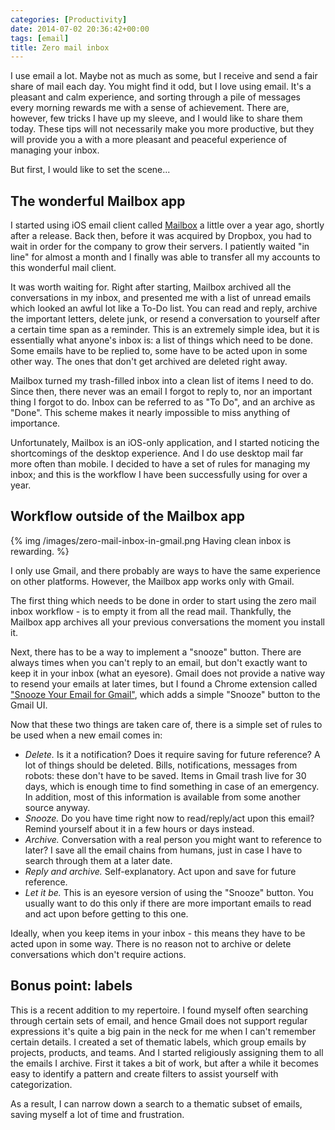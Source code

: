 ```yaml
---
categories: [Productivity]
date: 2014-07-02 20:36:42+00:00
tags: [email]
title: Zero mail inbox
---
```


I use email a lot. Maybe not as much as some, but I receive and send a fair
share of mail each day. You might find it odd, but I love using email. It's a
pleasant and calm experience, and sorting through a pile of messages every
morning rewards me with a sense of achievement. There are, however, few tricks
I have up my sleeve, and I would like to share them today. These tips will not
necessarily make you more productive, but they will provide you a with a more
pleasant and peaceful experience of managing your inbox.

But first, I would like to set the scene...

## The wonderful Mailbox app

I started using iOS email client called [Mailbox][1] a little over a year ago,
shortly after a release. Back then, before it was acquired by Dropbox, you had
to wait in order for the company to grow their servers. I patiently waited "in
line" for almost a month and I finally was able to transfer all my accounts to
this wonderful mail client.

It was worth waiting for. Right after starting, Mailbox archived all the
conversations in my inbox, and presented me with a list of unread emails which
looked an awful lot like a To-Do list. You can read and reply, archive the
important letters, delete junk, or resend a conversation to yourself after a
certain time span as a reminder. This is an extremely simple idea, but it is
essentially what anyone's inbox is: a list of things which need to be done.
Some emails have to be replied to, some have to be acted upon in some other
way. The ones that don't get archived are deleted right away.

Mailbox turned my trash-filled inbox into a clean list of items I need to do.
Since then, there never was an email I forgot to reply to, nor an important
thing I forgot to do. Inbox can be referred to as "To Do", and an archive as
"Done". This scheme makes it nearly impossible to miss anything of importance.

Unfortunately, Mailbox is an iOS-only application, and I started noticing the
shortcomings of the desktop experience. And I do use desktop mail far more
often than mobile. I decided to have a set of rules for managing my inbox; and
this is the workflow I have been successfully using for over a year.

## Workflow outside of the Mailbox app

{% img /images/zero-mail-inbox-in-gmail.png Having clean inbox is rewarding. %}

I only use Gmail, and there probably are ways to have the same experience on
other platforms. However, the Mailbox app works only with Gmail.

The first thing which needs to be done in order to start using the zero mail
inbox workflow - is to empty it from all the read mail. Thankfully, the Mailbox
app archives all your previous conversations the moment you install it.

Next, there has to be a way to implement a "snooze" button. There are always
times when you can't reply to an email, but don't exactly want to keep it in
your inbox (what an eyesore). Gmail does not provide a native way to resend
your emails at later times, but I found a Chrome extension called ["Snooze Your
Email for Gmail"][2], which adds a simple "Snooze" button to the Gmail UI.

Now that these two things are taken care of, there is a simple set of rules to
be used when a new email comes in:

  * _Delete._ Is it a notification? Does it require saving for future
    reference? A lot of things should be deleted. Bills, notifications,
    messages from robots: these don't have to be saved. Items in Gmail trash
    live for 30 days, which is enough time to find something in case of an
    emergency. In addition, most of this information is available from some
    another source anyway.
  * _Snooze._ Do you have time right now to read/reply/act upon this email?
    Remind yourself about it in a few hours or days instead.
  * _Archive._ Conversation with a real person you might want to reference to
    later? I save all the email chains from humans, just in case I have to
    search through them at a later date.
  * _Reply and archive._ Self-explanatory. Act upon and save for future
    reference.
  * _Let it be._ This is an eyesore version of using the "Snooze" button. You
    usually want to do this only if there are more important emails to read and
    act upon before getting to this one.

Ideally, when you keep items in your inbox - this means they have to be acted
upon in some way. There is no reason not to archive or delete conversations
which don't require actions.

## Bonus point: labels

This is a recent addition to my repertoire. I found myself often searching
through certain sets of email, and hence Gmail does not support regular
expressions it's quite a big pain in the neck for me when I can't remember
certain details. I created a set of thematic labels, which group emails by
projects, products, and teams. And I started religiously assigning them to all
the emails I archive. First it takes a bit of work, but after a while it
becomes easy to identify a pattern and create filters to assist yourself with
categorization.

As a result, I can  narrow down a search to a thematic subset of emails, saving
myself a lot of time and frustration.

[1]: http://www.mailboxapp.com
[2]: https://chrome.google.com/webstore/detail/snooze-your-email-for-gma/pbmfoncgccdhoknelpglaacbgkclcape
